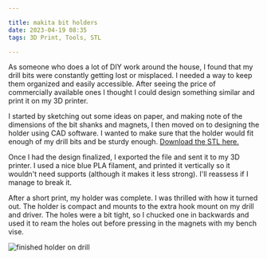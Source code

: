 ```yaml
---

title: makita bit holders
date: 2023-04-19 08:35
tags: 3D Print, Tools, STL

---
```

As someone who does a lot of DIY work around the house, I found that my drill bits were constantly getting lost or misplaced. I needed a way to keep them organized and easily accessible. After seeing the price of commercially available ones I thought I could design something similar and print it on my 3D printer.

I started by sketching out some ideas on paper, and making note of the dimensions of the bit shanks and magnets, I then moved on to designing the holder using CAD software. I wanted to make sure that the holder would fit enough of my drill bits and be sturdy enough. <a href="/2023/04/19/makita-bit-holders/bit-holder.stl">Download the STL here.</a>


<script
    type="module"
    src="https://ajax.googleapis.com/ajax/libs/model-viewer/3.0.1/model-viewer.min.js"
></script>
<model-viewer
    id="makita-bit-holder"
    src="/2023/04/19/makita-bit-holders/bit-holder.glb"
    shadow-intensity="1" camera-controls touch-action="pan-y">
</model-viewer>

<script>
const modelViewerParameters = document.querySelector("model-viewer#makita-bit-holder");
modelViewerParameters.addEventListener("load", (ev) => {
  let material = modelViewerParameters.model.materials[0];
  material.pbrMetallicRoughness.setBaseColorFactor([0, 0.3, 0.8]);
});
</script>

Once I had the design finalized, I exported the file and sent it to my 3D printer. I used a nice blue PLA filament, and printed it vertically so it wouldn't need supports (although it makes it less strong). I'll reassess if I manage to break it.

After a short print, my holder was complete. I was thrilled with how it turned out. The holder is compact and mounts to the extra hook mount on my drill and driver. The holes were a bit tight, so I chucked one in backwards and used it to ream the holes out before pressing in the magnets with my bench vise.

<img src="/2023/04/19/makita-bit-holders/finished.jpg" alt="finished holder on drill">
